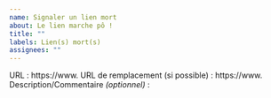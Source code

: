 ```yaml
---
name: Signaler un lien mort
about: Le lien marche pô !
title: ""
labels: Lien(s) mort(s)
assignees: ""
---
```


URL : https://www.
URL de remplacement (si possible) : https://www.
Description/Commentaire _(optionnel)_ :
